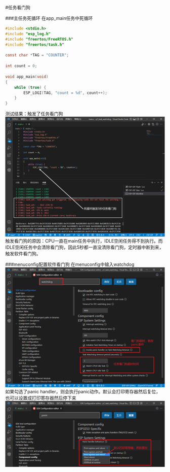 #任务看门狗

###主任务死循环
在app_main任务中死循环
```c
#include <stdio.h>
#include "esp_log.h"
#include "freertos/FreeRTOS.h"
#include "freertos/task.h"

const char *TAG = "COUNTER";

int count = 0;

void app_main(void)
{
    while (true) {
        ESP_LOGI(TAG, "count = %d", count++);
    }
}
```
测试结果：触发了任务看门狗
![死循环触发任务看门狗](picture/esp32-task-watchdog-timeout.png)
触发看门狗的原因：CPU一直在main任务中执行，IDLE空闲任务得不到执行。而IDLE空闲任务中会清除看门狗，因此5秒都一直没清除看门狗，定时器中断到来，触发软件看门狗。

###menuconfig配置软件看门狗
在menuconfig中输入watchdog
![配置任务看门狗](picture/esp32-task-menuconfig-watchdog.png)
如果勾选了panic handler，则会执行panic动作。默认会打印寄存器然后复位，也可以设置成打印寄存器然后停下来
![panic动作](picture/esp32-task-menuconfig-watchdog-panic.png)
